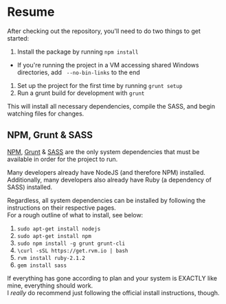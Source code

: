 Resume
======

After checking out the repository, you'll need to do two things to get started:

1. Install the package by running `npm install`  
  * If you're running the project in a VM accessing shared Windows directories, add ` --no-bin-links` to the end
1. Set up the project for the first time by running `grunt setup`
2. Run a grunt build for development with `grunt`

This will install all necessary dependencies, compile the SASS, and begin watching files for changes.

NPM, Grunt & SASS
-----------------
[NPM](http://nodejs.org/), [Grunt](http://gruntjs.com/) & [SASS](http://sass-lang.com/) are the only system dependencies that must be available in order for the project to run.  

Many developers already have NodeJS (and therefore NPM) installed.  
Additionally, many developers also already have Ruby (a dependency of SASS) installed.

Regardless, all system dependencies can be installed by following the instructions on their respective pages.  
For a rough outline of what to install, see below:  
1. `sudo apt-get install nodejs`  
2. `sudo apt-get install npm`  
3. `sudo npm install -g grunt grunt-cli`  
4. `\curl -sSL https://get.rvm.io | bash`  
5. `rvm install ruby-2.1.2`  
6. `gem install sass`  

If everything has gone according to plan and your system is EXACTLY like mine, everything should work.  
I _really_ do recommend just following the official install instructions, though.
